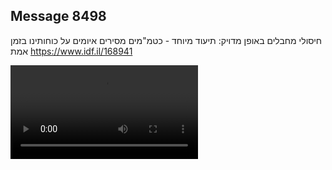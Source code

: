 ## Message 8498

חיסולי מחבלים באופן מדויק: 
תיעוד מיוחד - כטמ"מים מסירים איומים על כוחותינו בזמן אמת
https://www.idf.il/168941

![Video](./8498/8498_media.mp4)
